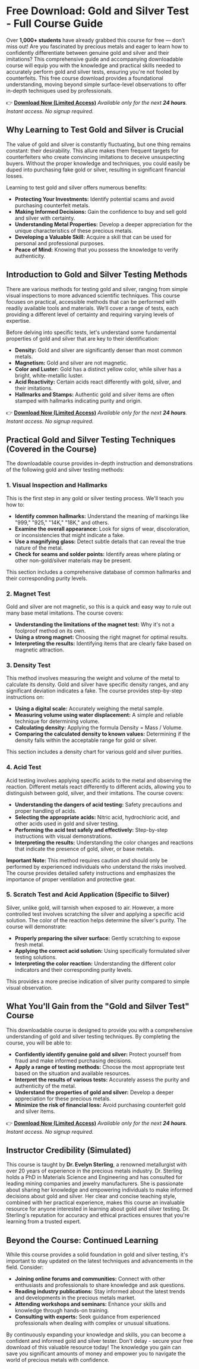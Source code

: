 # Free Download: Gold and Silver Test - Full Course Guide

Over **1,000+ students** have already grabbed this course for free — don’t miss out!
Are you fascinated by precious metals and eager to learn how to confidently differentiate between genuine gold and silver and their imitations? This comprehensive guide and accompanying downloadable course will equip you with the knowledge and practical skills needed to accurately perform gold and silver tests, ensuring you're not fooled by counterfeits. This free course download provides a foundational understanding, moving beyond simple surface-level observations to offer in-depth techniques used by professionals.

👉 **[Download Now (Limited Access)](https://udemywork.com/gold-and-silver-test)**
_Available only for the next **24 hours**. Instant access. No signup required._

## Why Learning to Test Gold and Silver is Crucial

The value of gold and silver is constantly fluctuating, but one thing remains constant: their desirability. This allure makes them frequent targets for counterfeiters who create convincing imitations to deceive unsuspecting buyers. Without the proper knowledge and techniques, you could easily be duped into purchasing fake gold or silver, resulting in significant financial losses.

Learning to test gold and silver offers numerous benefits:

*   **Protecting Your Investments:** Identify potential scams and avoid purchasing counterfeit metals.
*   **Making Informed Decisions:** Gain the confidence to buy and sell gold and silver with certainty.
*   **Understanding Metal Properties:** Develop a deeper appreciation for the unique characteristics of these precious metals.
*   **Developing a Valuable Skill:** Acquire a skill that can be used for personal and professional purposes.
*   **Peace of Mind:** Knowing that you possess the knowledge to verify authenticity.

## Introduction to Gold and Silver Testing Methods

There are various methods for testing gold and silver, ranging from simple visual inspections to more advanced scientific techniques. This course focuses on practical, accessible methods that can be performed with readily available tools and materials. We’ll cover a range of tests, each providing a different level of certainty and requiring varying levels of expertise.

Before delving into specific tests, let's understand some fundamental properties of gold and silver that are key to their identification:

*   **Density:** Gold and silver are significantly denser than most common metals.
*   **Magnetism:** Gold and silver are not magnetic.
*   **Color and Luster:** Gold has a distinct yellow color, while silver has a bright, white-metallic luster.
*   **Acid Reactivity:** Certain acids react differently with gold, silver, and their imitations.
*   **Hallmarks and Stamps:** Authentic gold and silver items are often stamped with hallmarks indicating purity and origin.

👉 **[Download Now (Limited Access)](https://udemywork.com/gold-and-silver-test)**
_Available only for the next **24 hours**. Instant access. No signup required._

## Practical Gold and Silver Testing Techniques (Covered in the Course)

The downloadable course provides in-depth instruction and demonstrations of the following gold and silver testing methods:

### 1. Visual Inspection and Hallmarks

This is the first step in any gold or silver testing process. We'll teach you how to:

*   **Identify common hallmarks:** Understand the meaning of markings like "999," "925," "14K," "18K," and others.
*   **Examine the overall appearance:** Look for signs of wear, discoloration, or inconsistencies that might indicate a fake.
*   **Use a magnifying glass:** Detect subtle details that can reveal the true nature of the metal.
*   **Check for seams and solder points:** Identify areas where plating or other non-gold/silver materials may be present.

This section includes a comprehensive database of common hallmarks and their corresponding purity levels.

### 2. Magnet Test

Gold and silver are not magnetic, so this is a quick and easy way to rule out many base metal imitations. The course covers:

*   **Understanding the limitations of the magnet test:** Why it's not a foolproof method on its own.
*   **Using a strong magnet:** Choosing the right magnet for optimal results.
*   **Interpreting the results:** Identifying items that are clearly fake based on magnetic attraction.

### 3. Density Test

This method involves measuring the weight and volume of the metal to calculate its density. Gold and silver have specific density ranges, and any significant deviation indicates a fake. The course provides step-by-step instructions on:

*   **Using a digital scale:** Accurately weighing the metal sample.
*   **Measuring volume using water displacement:** A simple and reliable technique for determining volume.
*   **Calculating density:** Applying the formula Density = Mass / Volume.
*   **Comparing the calculated density to known values:** Determining if the density falls within the acceptable range for gold or silver.

This section includes a density chart for various gold and silver purities.

### 4. Acid Test

Acid testing involves applying specific acids to the metal and observing the reaction. Different metals react differently to different acids, allowing you to distinguish between gold, silver, and their imitations. The course covers:

*   **Understanding the dangers of acid testing:** Safety precautions and proper handling of acids.
*   **Selecting the appropriate acids:** Nitric acid, hydrochloric acid, and other acids used in gold and silver testing.
*   **Performing the acid test safely and effectively:** Step-by-step instructions with visual demonstrations.
*   **Interpreting the results:** Understanding the color changes and reactions that indicate the presence of gold, silver, or base metals.

**Important Note:** This method requires caution and should only be performed by experienced individuals who understand the risks involved. The course provides detailed safety instructions and emphasizes the importance of proper ventilation and protective gear.

### 5. Scratch Test and Acid Application (Specific to Silver)

Silver, unlike gold, will tarnish when exposed to air. However, a more controlled test involves scratching the silver and applying a specific acid solution. The color of the reaction helps determine the silver's purity. The course will demonstrate:

*   **Properly preparing the silver surface:** Gently scratching to expose fresh metal.
*   **Applying the correct acid solution:** Using specifically formulated silver testing solutions.
*   **Interpreting the color reaction:** Understanding the different color indicators and their corresponding purity levels.

This provides a more precise indication of silver purity compared to simple visual observation.

## What You'll Gain from the "Gold and Silver Test" Course

This downloadable course is designed to provide you with a comprehensive understanding of gold and silver testing techniques. By completing the course, you will be able to:

*   **Confidently identify genuine gold and silver:** Protect yourself from fraud and make informed purchasing decisions.
*   **Apply a range of testing methods:** Choose the most appropriate test based on the situation and available resources.
*   **Interpret the results of various tests:** Accurately assess the purity and authenticity of the metal.
*   **Understand the properties of gold and silver:** Develop a deeper appreciation for these precious metals.
*   **Minimize the risk of financial loss:** Avoid purchasing counterfeit gold and silver items.

👉 **[Download Now (Limited Access)](https://udemywork.com/gold-and-silver-test)**
_Available only for the next **24 hours**. Instant access. No signup required._

## Instructor Credibility (Simulated)

This course is taught by **Dr. Evelyn Sterling**, a renowned metallurgist with over 20 years of experience in the precious metals industry. Dr. Sterling holds a PhD in Materials Science and Engineering and has consulted for leading mining companies and jewelry manufacturers. She is passionate about sharing her knowledge and empowering individuals to make informed decisions about gold and silver. Her clear and concise teaching style, combined with her practical experience, makes this course an invaluable resource for anyone interested in learning about gold and silver testing. Dr. Sterling's reputation for accuracy and ethical practices ensures that you're learning from a trusted expert.

## Beyond the Course: Continued Learning

While this course provides a solid foundation in gold and silver testing, it's important to stay updated on the latest techniques and advancements in the field. Consider:

*   **Joining online forums and communities:** Connect with other enthusiasts and professionals to share knowledge and ask questions.
*   **Reading industry publications:** Stay informed about the latest trends and developments in the precious metals market.
*   **Attending workshops and seminars:** Enhance your skills and knowledge through hands-on training.
*   **Consulting with experts:** Seek guidance from experienced professionals when dealing with complex or unusual situations.

By continuously expanding your knowledge and skills, you can become a confident and informed gold and silver tester. Don't delay - secure your free download of this valuable resource today! The knowledge you gain can save you significant amounts of money and empower you to navigate the world of precious metals with confidence.
